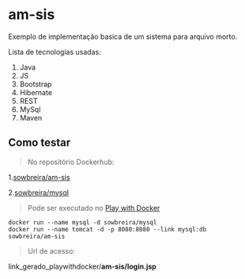# am-sis 

Exemplo de implementação basica de um sistema para arquivo morto.

Lista de tecnologias usadas:
1. Java
2. JS
3. Bootstrap
4. Hibernate
5. REST
6. MySql
7. Maven
   
## Como testar

>No repositório Dockerhub:

1.[sowbreira/am-sis](https://cloud.docker.com/u/sowbreira/repository/docker/sowbreira/am-sis)

2.[sowbreira/mysql](https://cloud.docker.com/u/sowbreira/repository/docker/sowbreira/mysql)

>Pode ser executado no [Play with Docker](https://labs.play-with-docker.com/)


```Docker
docker run --name mysql -d sowbreira/mysql
docker run --name tomcat -d -p 8080:8080 --link mysql:db  sowbreira/am-sis
```

>Url de acesso:

link_gerado_playwithdocker/**am-sis/login.jsp**

